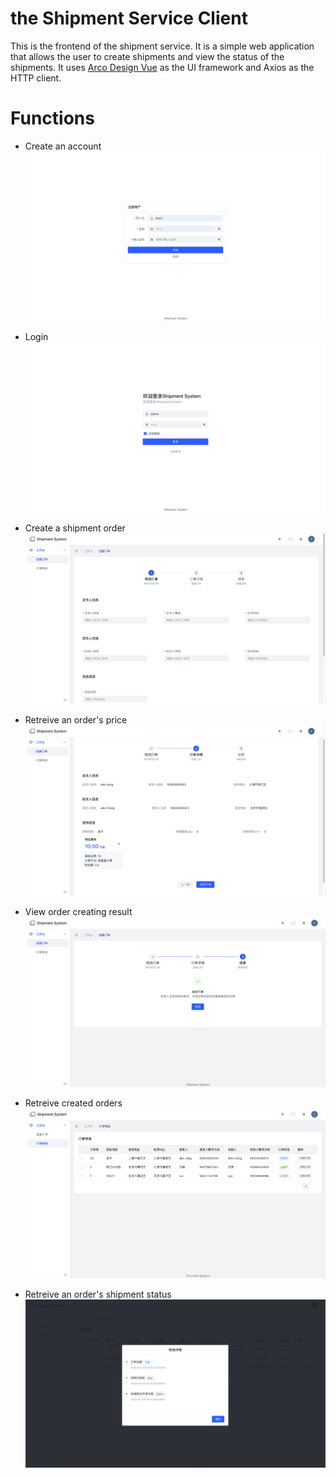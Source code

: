 # the Shipment Service Client
This is the frontend of the shipment service. It is a simple web application that allows the user to create shipments and view the status of the shipments.
It uses [Arco Design Vue](https://arco.design/) as the UI framework and Axios as the HTTP client.

# Functions
- Create an account
![](./images/register.png)

- Login
![](./images/login.png)

- Create a shipment order
![](./images/order-form.png)

- Retreive an order's price
![](./images/order-price.png)

- View order creating result
![](./images/order-result.png)

- Retreive created orders
![](./images/shipments.png)

- Retreive an order's shipment status
![](./images/shipments-detail.png)
